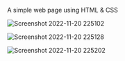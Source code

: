 A simple web page using HTML & CSS

![Screenshot 2022-11-20 225102](https://user-images.githubusercontent.com/85480387/202916727-0f095b39-891e-469c-899d-b4977ba293a3.jpg)

![Screenshot 2022-11-20 225128](https://user-images.githubusercontent.com/85480387/202916752-8710eb86-231c-4c6d-bb35-334688554ffc.jpg)

![Screenshot 2022-11-20 225202](https://user-images.githubusercontent.com/85480387/202916766-8d7dfc07-b5b3-4545-9c59-e4bfe1095cb9.jpg)
